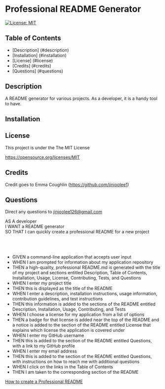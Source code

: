 # Professional README Generator
[![License: MIT](https://img.shields.io/badge/License-MIT-purple.svg)](https://opensource.org/licenses/MIT)
<br />

## Table of Contents
* [Description] (#description)
* [Installation] (#installation)
* [License] (#license)
* [Credits] (#credits)
* [Questions] (#questions)

## Description
A README generator for various projects. As a developer, it is a handy tool to have. <br />

## Installation

## License
This project is under the The MIT License 

https://opensource.org/licenses/MIT

## Credits
Credit goes to Emma Coughlin (https://github.com/jinjoolee1)

## Questions
Direct any questions to jinjoolee126@gmail.com


AS A developer <br />
I WANT a README generator <br />
SO THAT I can quickly create a professional README for a new project <br />
<br />
<br />
<br />

* GIVEN a command-line application that accepts user input
* WHEN I am prompted for information about my application repository
* THEN a high-quality, professional README.md is generated with the title of my project and sections entitled Description, Table of Contents, Installation, Usage, License, Contributing, Tests, and Questions
* WHEN I enter my project title
* THEN this is displayed as the title of the README
* WHEN I enter a description, installation instructions, usage information, contribution guidelines, and test instructions
* THEN this information is added to the sections of the README entitled Description, Installation, Usage, Contributing, and Tests
* WHEN I choose a license for my application from a list of options
* THEN a badge for that license is added near the top of the README and a notice is added to the section of the README entitled License that explains which license the application is covered under
* WHEN I enter my GitHub username
* THEN this is added to the section of the README entitled Questions, with a link to my GitHub profile
* WHEN I enter my email address
* THEN this is added to the section of the README entitled Questions, with instructions on how to reach me with additional questions
* WHEN I click on the links in the Table of Contents
* THEN I am taken to the corresponding section of the README

[How to create a Professional README](https://coding-boot-camp.github.io/full-stack/github/professional-readme-guide)

